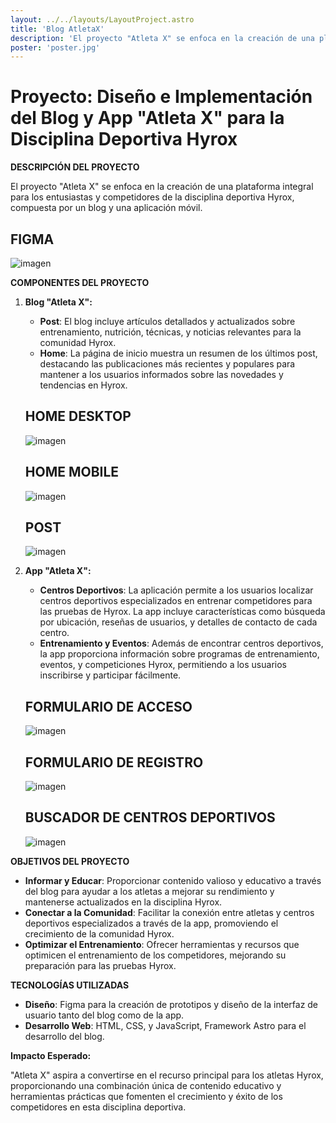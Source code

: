 ```yaml
---
layout: ../../layouts/LayoutProject.astro
title: 'Blog AtletaX'
description: 'El proyecto "Atleta X" se enfoca en la creación de una plataforma integral para los entusiastas y competidores de la disciplina deportiva Hyrox, compuesta por un blog y una aplicación móvil.'
poster: 'poster.jpg'
---
```


# Proyecto: Diseño e Implementación del Blog y App "Atleta X" para la Disciplina Deportiva Hyrox

**DESCRIPCIÓN DEL PROYECTO**

El proyecto "Atleta X" se enfoca en la creación de una plataforma integral para los entusiastas y competidores de la disciplina deportiva Hyrox, compuesta por un blog y una aplicación móvil.
## FIGMA
![imagen](/portfolio/projects/project-2/all.jpg)

**COMPONENTES DEL PROYECTO**

1. **Blog "Atleta X":**
   - **Post**: El blog incluye artículos detallados y actualizados sobre entrenamiento, nutrición, técnicas, y noticias relevantes para la comunidad Hyrox.
   - **Home**: La página de inicio muestra un resumen de los últimos post, destacando las publicaciones más recientes y populares para mantener a los usuarios informados sobre las novedades y tendencias en Hyrox.

    ## HOME DESKTOP
   ![imagen](/portfolio/projects/project-2/web-home-desktop.jpg)
    ## HOME MOBILE
   ![imagen](/portfolio/projects/project-2/web-home-mobile.jpg)
   ## POST
   ![imagen](/portfolio/projects/project-2/web-blog.jpg)

2. **App "Atleta X":**
   - **Centros Deportivos**: La aplicación permite a los usuarios localizar centros deportivos especializados en entrenar competidores para las pruebas de Hyrox. La app incluye características como búsqueda por ubicación, reseñas de usuarios, y detalles de contacto de cada centro.
   - **Entrenamiento y Eventos**: Además de encontrar centros deportivos, la app proporciona información sobre programas de entrenamiento, eventos, y competiciones Hyrox, permitiendo a los usuarios inscribirse y participar fácilmente.

    ## FORMULARIO DE ACCESO
    ![imagen](/portfolio/projects/project-2/app-login.jpg)
    ##  FORMULARIO DE REGISTRO
    ![imagen](/portfolio/projects/project-2/app-register.jpg)
    ## BUSCADOR DE CENTROS DEPORTIVOS
    ![imagen](/portfolio/projects/project-2/app-home.jpg)

**OBJETIVOS DEL PROYECTO**

- **Informar y Educar**: Proporcionar contenido valioso y educativo a través del blog para ayudar a los atletas a mejorar su rendimiento y mantenerse actualizados en la disciplina Hyrox.
- **Conectar a la Comunidad**: Facilitar la conexión entre atletas y centros deportivos especializados a través de la app, promoviendo el crecimiento de la comunidad Hyrox.
- **Optimizar el Entrenamiento**: Ofrecer herramientas y recursos que optimicen el entrenamiento de los competidores, mejorando su preparación para las pruebas Hyrox.

**TECNOLOGÍAS UTILIZADAS**

- **Diseño**: Figma para la creación de prototipos y diseño de la interfaz de usuario tanto del blog como de la app.
- **Desarrollo Web**: HTML, CSS, y JavaScript, Framework Astro para el desarrollo del blog.

**Impacto Esperado:**

"Atleta X" aspira a convertirse en el recurso principal para los atletas Hyrox, proporcionando una combinación única de contenido educativo y herramientas prácticas que fomenten el crecimiento y éxito de los competidores en esta disciplina deportiva.


